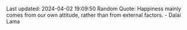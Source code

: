Last updated: 2024-04-02 19:09:50
Random Quote: Happiness mainly comes from our own attitude, rather than from external factors. - Dalai Lama